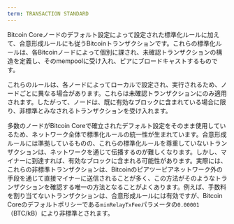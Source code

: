```yaml
---
term: TRANSACTION STANDARD
---
```


Bitcoin Coreノードのデフォルト設定によって設定された標準化ルールに加えて、合意形成ルールにも従うBitcoinトランザクションです。これらの標準化ルールは、各Bitcoinノードによって個別に課され、未確認トランザクションの構造を定義し、そのmempoolに受け入れ、ピアにブロードキャストするものです。

これらのルールは、各ノードによってローカルで設定され、実行されるため、ノードごとに異なる場合があります。これらは未確認トランザクションにのみ適用されます。したがって、ノードは、既に有効なブロックに含まれている場合に限り、非標準とみなされるトランザクションを受け入れます。

多数のノードがBitcoin Coreで確立されたデフォルト設定をそのまま使用しているため、ネットワーク全体で標準化ルールの統一性が生まれています。合意形成ルールには準拠しているものの、これらの標準化ルールを尊重していないトランザクションは、ネットワークを通じて伝播するのが難しくなります。しかし、マイナーに到達すれば、有効なブロックに含まれる可能性があります。実際には、これらの非標準トランザクションは、Bitcoinのピアツーピアネットワーク外の手段を通じて直接マイナーに送信されることが多く、この方法がそのようなトランザクションを確認する唯一の方法となることがよくあります。例えば、手数料を割り当てないトランザクションは、合意形成ルールには有効ですが、Bitcoin Coreのデフォルトポリシーである`minRelayTxFee`パラメータの`0.00001`（BTC/kB）により非標準とされます。